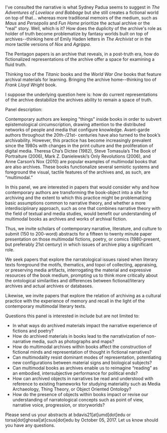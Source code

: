 

I've consulted the narrative is what Sydney Padua seems to suggest in *The Adventures of Lovelace and Babbage* but she still creates a fictional world on top of that... whereas more traditional memoirs of the medium, such as *Maus* and *Persepolis* and *Fun Home* prioritize the actual archive or the "real" story. Well, which is it? How does the duplicity of the archive's role as holder of truth become problematize by fantasy worlds built on top of archives--thinking here of Emily Haden letters in *The Archivist* or in the more tactile versions of *Nox* and *Agrippa*. 

The Pentagon papers is an archive that reveals, in a post-truth era, how do fictionalized representations of the archive offer a space for examining a fluid truth. 

Thinking too of the *Titanic* books and the *World War One* books that feature archival materials for learning. Bringing the archive home--thinking too of *Frank Lloyd Wright* book. 

I suppose the underlying question here is: how do current representations of the archive destabilize the archives ability to remain a space of truth. 

Panel description: 

Contemporary authors are keeping "things" inside books in order to subvert epistemological circumscription, drawing attention to the distributed networks of people and media that configure knowledge. Avant-garde authors throughout the 20th-/21st- centuries have also turned to the book’s archivability. However, this practice has become increasingly prevalent since the 1980s with changes in the print culture and the proliferation of digital media. Theresa Cha’s Dictee (1982),  Steve Tomasula’s The Book of Portraiture (2006), Mark Z. Danielewski’s Only Revolutions (2006), and Anne Carson’s Nox (2010) are popular examples of multimodal books that are also archives. These books functionalize several semiotic systems and foreground the visual, tactile features of the archives and, as such, are “multimodal.” 

In this panel, we are interested in papers that would consider why and how contemporary authors are transforming the book-object into a site for archiving and the extent to which this practice might be problematizing basic assumptions common to narrative theory, and whether a more interdisciplinary approach, such as one that combines narrative theory with the field of textual and media studies, would benefit our understanding of multimodal books as archives and works of archival fiction.

Thus, we invite scholars of contemporary narrative, literature, and culture to submit (150 to 200-word) abstracts for a fifteen to twenty minute paper presentation on those multimodal fictions, poetry, or comics (1980-present, but preferably 21st century) in which issues of archive play a significant role. 

We seek papers that explore the narratological issues raised when literary texts foreground the motifs, thematics, and topoi of collecting, appraising, or preserving media artifacts, interrogating the material and expressive resources of the book medium, prompting us to think more critically about the ontological similarities and differences between fictional/literary archives and actual archives or databases.

 Likewise, we invite papers that explore the relation of archiving as a cultural practice with the experience of memory and recall in the light of the contemporary multimodal literary texts.

Questions this panel is interested in include but are not limited to:

- In what ways do archived materials impact the narrative experience of fictions and poetry?
- How do archived materials in books lead to the narrativization of non-narrative media, such as photographs and maps?
- How do multimodal archives within books affect the construction of fictional minds and representation of thought in fictional narratives?
- Can multimodality resist dominant modes of representation, potentiating new configurations between material signs and biological subjects?
- Can multimodal books as archives enable us to reimagine “reading” as an embodied, intersubjective performance for political ends?
- How can archived objects in narratives be read and understood with reference to existing frameworks for studying materiality such as Media Archaeology, Thing Theory, or Object Oriented Ontology?
- How do the presence of objects within books impact or revise our understanding of narratological concepts such as point of view, narrative voice, progression, or storyworlds?

Please send us your abstracts at bdavis21[at]umd[dot]edu or torsa[dot]ghosal[at]csus[dot]edu by October 05, 2017. Let us know should you have any questions.